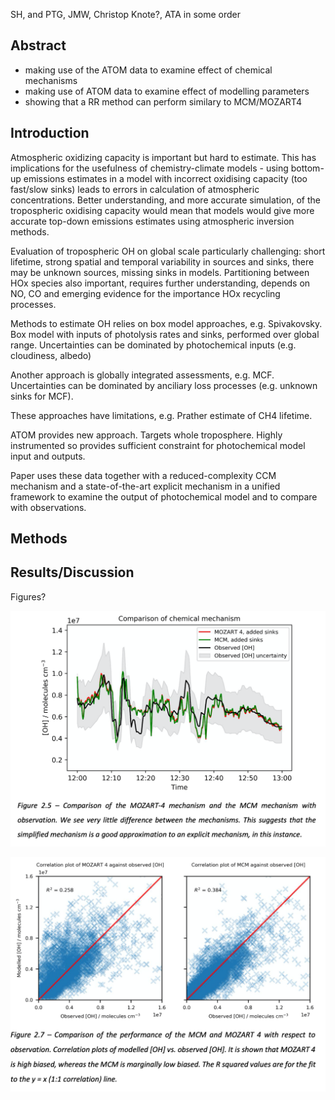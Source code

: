 SH, and PTG, JMW, Christop Knote?, ATA in some order

## Abstract
* making use of the ATOM data to examine effect of chemical mechanisms
* making use of ATOM data to examine effect of modelling parameters
* showing that a RR method can perform similary to MCM/MOZART4

## Introduction

Atmospheric oxidizing capacity is important but hard to estimate.  This has implications for the usefulness of chemistry-climate models - using bottom-up emissions estimates in a model with incorrect oxidising capacity (too fast/slow sinks) leads to errors in calculation of atmospheric concentrations.  Better understanding, and more accurate simulation, of the tropospheric oxidising capacity would mean that models would give more accurate top-down emissions estimates using atmospheric inversion methods.

Evaluation of tropospheric OH on global scale particularly challenging: short lifetime, strong spatial and temporal variability in sources and sinks, there may be unknown sources, missing sinks in models. Partitioning between HOx species also important, requires further understanding, depends on NO, CO and emerging evidence for the importance HOx recycling processes.

Methods to estimate OH relies on box model approaches, e.g. Spivakovsky.  Box model with inputs of photolysis rates and sinks, performed over global range.   Uncertainties can be dominated by photochemical inputs (e.g. cloudiness, albedo)

Another approach is globally integrated assessments, e.g. MCF.  Uncertainties can be dominated by anciliary loss processes (e.g. unknown sinks for MCF).

These approaches have limitations, e.g. Prather estimate of CH4 lifetime.

ATOM provides new approach.  Targets whole troposphere.  Highly instrumented so provides sufficient constraint for photochemical model input and outputs.  

Paper uses these data together with a reduced-complexity CCM mechanism and a state-of-the-art explicit mechanism in a unified framework to examine the output of photochemical model and to compare with observations.

## Methods

## Results/Discussion

Figures?

![Success](figures/draf_fig_success.png )

![Correl](figures/draft_fig_correl.png)
